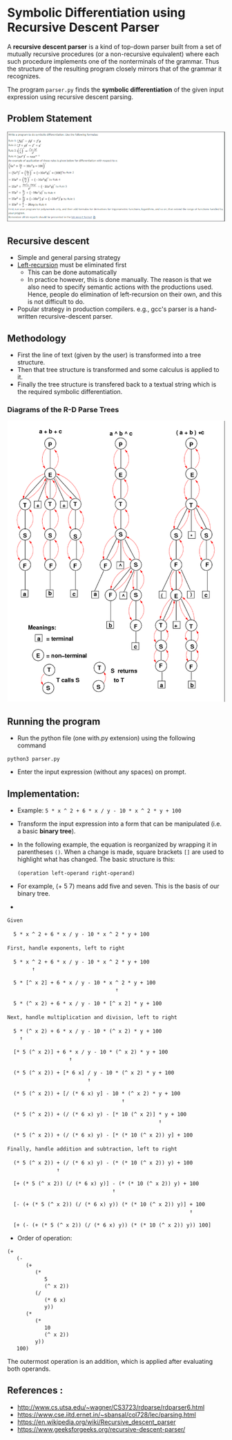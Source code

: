 # Symbolic Differentiation using Recursive Descent Parser
A **recursive descent parser** is a kind of top-down parser built from a set of mutually recursive procedures (or a non-recursive equivalent) where each such procedure implements one of the nonterminals of the grammar. Thus the structure of the resulting program closely mirrors that of the grammar it recognizes.

The program `parser.py` finds the **symbolic differentiation** of the given input expression using recursive descent parsing.

## Problem Statement
![Problem](./Images/Problem_Statement.png?raw=true "Problem")

## Recursive descent
- Simple and general parsing strategy
- [Left-recursion](https://www.gatevidyalay.com/left-recursion-left-recursion-elimination/) must be eliminated first
    - This can be done automatically
    - In practice however, this is done manually. The reason is that we also need to specify semantic actions with the productions used. Hence, people do elimination of left-recursion on their own, and this is not difficult to do.
- Popular strategy in production compilers. e.g., gcc's parser is a hand-written recursive-descent parser.

## Methodology

+ First the line of text (given by the user) is transformed into a tree structure.
+ Then that tree structure is transformed and some calculus is applied to it.
+ Finally the tree structure is transfered back to a textual string which is the required symbolic differentiation.

### Diagrams of the R-D Parse Trees

![R-D Parse Tree](./Images/RDP.png?raw=true "R-D Parse Tree")

## Running the program 

- Run the python file (one with.py extension) using the following command
```python3
python3 parser.py
```
- Enter the input expression (without any spaces) on prompt.

## Implementation:

- Example: `5 * x ^ 2 + 6 * x / y - 10 * x ^ 2 * y + 100`
- Transform the input expression into a form that can be manipulated (i.e. a basic **binary tree**).
- In the following example, the equation is reorganized by wrapping it in parentheses `()`. When a change is made, square brackets `[]` are used to highlight what has changed. The basic structure is this:

    `(operation left-operand right-operand)`

- For example, (+ 5 7) means add five and seven. This is the basis of our binary tree.
- 
```
Given

  5 * x ^ 2 + 6 * x / y - 10 * x ^ 2 * y + 100

First, handle exponents, left to right

  5 * x ^ 2 + 6 * x / y - 10 * x ^ 2 * y + 100
        ↑  

  5 * [^ x 2] + 6 * x / y - 10 * x ^ 2 * y + 100
                                   ↑

  5 * (^ x 2) + 6 * x / y - 10 * [^ x 2] * y + 100

Next, handle multiplication and division, left to right

  5 * (^ x 2) + 6 * x / y - 10 * (^ x 2) * y + 100
    ↑

  [* 5 (^ x 2)] + 6 * x / y - 10 * (^ x 2) * y + 100
                    ↑

  (* 5 (^ x 2)) + [* 6 x] / y - 10 * (^ x 2) * y + 100
                          ↑

  (* 5 (^ x 2)) + [/ (* 6 x) y] - 10 * (^ x 2) * y + 100
                                     ↑

  (* 5 (^ x 2)) + (/ (* 6 x) y) - [* 10 (^ x 2)] * y + 100
                                                 ↑

  (* 5 (^ x 2)) + (/ (* 6 x) y) - [* (* 10 (^ x 2)) y] + 100

Finally, handle addition and subtraction, left to right

  (* 5 (^ x 2)) + (/ (* 6 x) y) - (* (* 10 (^ x 2)) y) + 100
                ↑

  [+ (* 5 (^ x 2)) (/ (* 6 x) y)] - (* (* 10 (^ x 2)) y) + 100
                                  ↑

  [- (+ (* 5 (^ x 2)) (/ (* 6 x) y)) (* (* 10 (^ x 2)) y)] + 100
                                                           ↑

  [+ (- (+ (* 5 (^ x 2)) (/ (* 6 x) y)) (* (* 10 (^ x 2)) y)) 100]

```
- Order of operation: 
```
(+ 
   (- 
      (+ 
         (* 
            5 
            (^ x 2)) 
         (/ 
            (* 6 x) 
            y)) 
      (* 
         (* 
            10 
            (^ x 2)) 
         y)) 
   100)
```
The outermost operation is an addition, which is applied after evaluating both operands.

## References :
- http://www.cs.utsa.edu/~wagner/CS3723/rdparse/rdparser6.html
- https://www.cse.iitd.ernet.in/~sbansal/col728/lec/parsing.html
- https://en.wikipedia.org/wiki/Recursive_descent_parser
- https://www.geeksforgeeks.org/recursive-descent-parser/